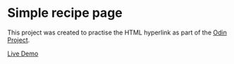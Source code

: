 # Simple recipe page

This project was created to practise the HTML hyperlink as part of the [Odin Project](https://www.theodinproject.com/). 

[Live Demo](https://jessna96.github.io/simple-recipe-page/)
